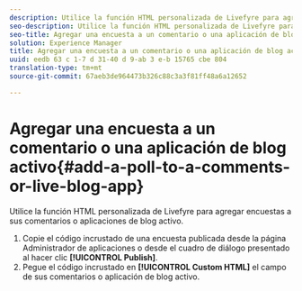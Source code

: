 ```yaml
---
description: Utilice la función HTML personalizada de Livefyre para agregar encuestas a sus comentarios o aplicaciones de blog activo.
seo-description: Utilice la función HTML personalizada de Livefyre para agregar encuestas a sus comentarios o aplicaciones de blog activo.
seo-title: Agregar una encuesta a un comentario o una aplicación de blog activo
solution: Experience Manager
title: Agregar una encuesta a un comentario o una aplicación de blog activo
uuid: eedb 63 c 1-7 d 31-40 d 9-ab 3 e-b 15765 cbe 804
translation-type: tm+mt
source-git-commit: 67aeb3de964473b326c88c3a3f81ff48a6a12652

---
```



# Agregar una encuesta a un comentario o una aplicación de blog activo{#add-a-poll-to-a-comments-or-live-blog-app}

Utilice la función HTML personalizada de Livefyre para agregar encuestas a sus comentarios o aplicaciones de blog activo.

1. Copie el código incrustado de una encuesta publicada desde la página Administrador de aplicaciones o desde el cuadro de diálogo presentado al hacer clic **[!UICONTROL Publish]**.
1. Pegue el código incrustado en **[!UICONTROL Custom HTML]** el campo de sus comentarios o aplicación de blog activo.

